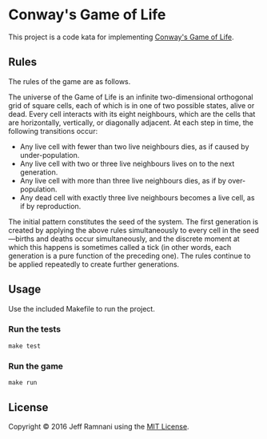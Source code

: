 # Conway's Game of Life

This project is a code kata for implementing [Conway's Game of Life].

## Rules

The rules of the game are as follows.

The universe of the Game of Life is an infinite two-dimensional orthogonal grid of square cells, each of which is in one of two possible states, alive or dead. Every cell interacts with its eight neighbours, which are the cells that are horizontally, vertically, or diagonally adjacent. At each step in time, the following transitions occur:

* Any live cell with fewer than two live neighbours dies, as if caused by under-population.
* Any live cell with two or three live neighbours lives on to the next generation.
* Any live cell with more than three live neighbours dies, as if by over-population.
* Any dead cell with exactly three live neighbours becomes a live cell, as if by reproduction.


The initial pattern constitutes the seed of the system. The first generation is
created by applying the above rules simultaneously to every cell in the
seed—births and deaths occur simultaneously, and the discrete moment at which
this happens is sometimes called a tick (in other words, each generation is a
pure function of the preceding one). The rules continue to be applied repeatedly
to create further generations.


## Usage

Use the included Makefile to run the project.

### Run the tests

```
make test
```

### Run the game

```
make run
```


## License

Copyright © 2016 Jeff Ramnani using the [MIT License].


[Conway's Game of Life]: https://en.wikipedia.org/wiki/Conway's_Game_of_Life
[MIT License]: http://choosealicense.com/licenses/mit/

